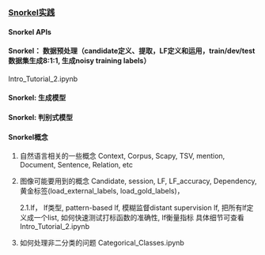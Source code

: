 ### [Snorkel实践](https://github.com/liangjin2007/data_liangjin/blob/master/Snorkel.png?raw=true)

#### Snorkel APIs

#### Snorkel： 数据预处理（candidate定义、提取，LF定义和运用，train/dev/test数据集生成8:1:1, 生成noisy training labels）
Intro_Tutorial_2.ipynb

#### Snorkel: 生成模型

#### Snorkel: 判别式模型

#### Snorkel概念
1. 自然语言相关的一些概念
Context, Corpus, Scapy, TSV, mention, Document, Sentence, Relation, etc

2. 图像可能要用到的概念 Candidate, session, LF, LF_accuracy, Dependency,
   黄金标签(load_external_labels, load_gold_labels)，
   
   2.1.lf， lf类型, pattern-based lf, 模糊监督distant supervision lf, 把所有lf定义成一个list, 如何快速测试打标函数的准确性, lf衡量指标
   具体细节可查看Intro_Tutorial_2.ipynb

3. 如何处理非二分类的问题
Categorical_Classes.ipynb












